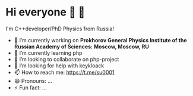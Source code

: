 # Hi everyone :wave: 👋 
I'm C++developer/PhD Physics from Russia!

- 🔭 I’m currently working on **Prokhorov General Physics Institute of the Russian Academy of Sciences: Moscow, Moscow, RU**
- 🌱 I’m currently learning php
- 👯 I’m looking to collaborate on php-project
- 🤔 I’m looking for help with keykloack
- 📫 How to reach me: https://t.me/su0001
- 😄 Pronouns: ...
- ⚡ Fun fact: ...

